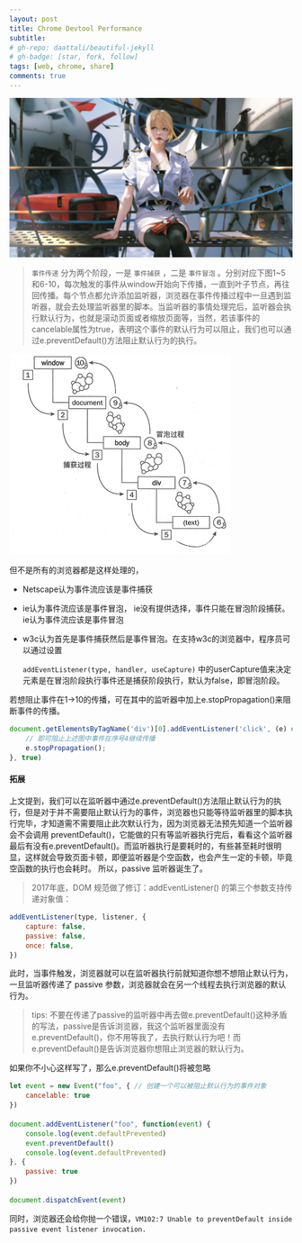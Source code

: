 ```yaml
---
layout: post
title: Chrome Devtool Performance
subtitle: 
# gh-repo: daattali/beautiful-jekyll
# gh-badge: [star, fork, follow]
tags: [web, chrome, share]
comments: true
---
```


![bg](../assets/img/posts/vue-config/1.jpg)

> ```事件传递``` 分为两个阶段，一是 ```事件捕获``` ，二是 ```事件冒泡``` 。分别对应下图1~5和6-10，每次触发的事件从window开始向下传播，一直到叶子节点，再往回传播。每个节点都允许添加监听器，浏览器在事件传播过程中一旦遇到监听器，就会去处理监听器里的脚本。当监听器的事情处理完后，监听器会执行默认行为，也就是滚动页面或者缩放页面等，当然，若该事件的cancelable属性为true，表明这个事件的默认行为可以阻止，我们也可以通过e.preventDefault()方法阻止默认行为的执行。

   ![avatar](../assets/img/posts/event-propagation/1.png)

但不是所有的浏览器都是这样处理的，

  * Netscape认为事件流应该是事件捕获
  * ie认为事件流应该是事件冒泡， ie没有提供选择，事件只能在冒泡阶段捕获。ie认为事件流应该是事件冒泡
  * w3c认为首先是事件捕获然后是事件冒泡。在支持w3c的浏览器中，程序员可以通过设置 

    ```addEventListener(type, handler, useCapture)``` 中的userCapture值来决定元素是在冒泡阶段执行事件还是捕获阶段执行，默认为false，即冒泡阶段。


  若想阻止事件在1->10的传播，可在其中的监听器中加上e.stopPropagation()来阻断事件的传播。

  ```javascript
  document.getElementsByTagName('div')[0].addEventListener('click', (e) => {
      // 即可阻止上述图中事件在序号4继续传播
      e.stopPropagation();
  }, true)
  ```

  #### 拓展

  上文提到，我们可以在监听器中通过e.preventDefault()方法阻止默认行为的执行，但是对于并不需要阻止默认行为的事件，浏览器也只能等待监听器里的脚本执行完毕，才知道需不需要阻止此次默认行为，因为浏览器无法预先知道一个监听器会不会调用 preventDefault()，它能做的只有等监听器执行完后，看看这个监听器最后有没有e.preventDefault()。而监听器执行是要耗时的，有些甚至耗时很明显，这样就会导致页面卡顿，即便监听器是个空函数，也会产生一定的卡顿，毕竟空函数的执行也会耗时。
  所以，passive 监听器诞生了。

  > 2017年底，DOM 规范做了修订：addEventListener() 的第三个参数支持传递对象值：

  ```javascript
  addEventListener(type, listener, {
      capture: false,
      passive: false,
      once: false,
  })
  ```

  此时，当事件触发，浏览器就可以在监听器执行前就知道你想不想阻止默认行为，一旦监听器传递了 passive 参数，浏览器就会在另一个线程去执行浏览器的默认行为。

  > tips: 不要在传递了passive的监听器中再去做e.preventDefault()这种矛盾的写法，passive是告诉浏览器，我这个监听器里面没有e.preventDefault()，你不用等我了，去执行默认行为吧！而e.preventDefault()是告诉浏览器你想阻止浏览器的默认行为。

  如果你不小心这样写了，那么e.preventDefault()将被忽略

  ```javascript
  let event = new Event("foo", { // 创建一个可以被阻止默认行为的事件对象
      cancelable: true
  })

  document.addEventListener("foo", function(event) {
      console.log(event.defaultPrevented)
      event.preventDefault()
      console.log(event.defaultPrevented)
  }, {
      passive: true
  })
   
  document.dispatchEvent(event)
  ```

  同时，浏览器还会给你抛一个错误，```VM102:7 Unable to preventDefault inside passive event listener invocation.```
